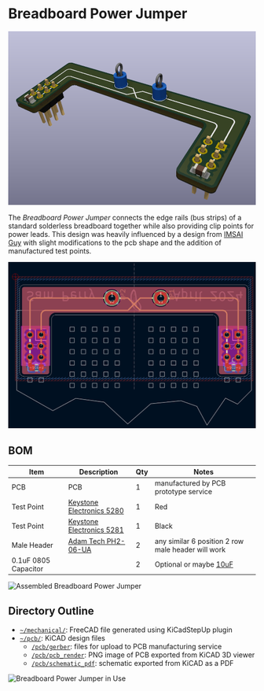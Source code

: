# Breadboard Power Jumper
![Breadboard Power Jumper](pcb/pcb_render/breadboard_pwr_jumper.png)

The *Breadboard Power Jumper* connects the edge rails (bus strips) of a standard solderless breadboard together while also providing clip points for power leads. This design was heavily influenced by a design from [IMSAI Guy](https://www.youtube.com/watch?v=gdtfjXa2s7k&t) with slight modifications to the pcb shape and the addition of manufactured test points.

![PCB Layout](docs/breadboard_power_jumper_pcb_layout.png)

## BOM
| Item | Description | Qty | Notes |
| ---- | ----------- | --- | ----- |
| PCB  | PCB | 1 | manufactured by PCB prototype service |
| Test Point | [Keystone Electronics 5280](https://www.digikey.com/en/products/detail/keystone-electronics/5280/12751667) | 1 | Red |
| Test Point | [Keystone Electronics 5281](https://www.digikey.com/en/products/detail/keystone-electronics/5281/12751648) | 1 | Black |
| Male Header | [Adam Tech PH2-06-UA](https://www.digikey.com/en/products/detail/adam-tech/PH2-06-UA/9830396) | 2 | any similar 6 position 2 row male header will work|
| 0.1uF 0805 Capacitor | | 2 | Optional or maybe [10uF](https://blog.poly.nomial.co.uk/2025-01-25-proper-decoupling-practices-and-why-you-should-leave-100nf-behind.html) |

![Assembled Breadboard Power Jumper](docs/breadboard_power_jumper.jpg)

## Directory Outline
- [`~/mechanical/`](mechanical): FreeCAD file generated using KiCadStepUp plugin
- [`~/pcb/`](pcb): KiCAD design files
    - [`/pcb/gerber`](pcb/gerber/): files for upload to PCB manufacturing service
    - [`/pcb/pcb_render`](pcb/pcb_render/): PNG image of PCB exported from KiCAD 3D viewer
    - [`/pcb/schematic_pdf`](pcb/schematic_pdf/): schematic exported from KiCAD as a PDF

![Breadboard Power Jumper in Use](docs/breadboard_power_jumper_in_use.jpg)